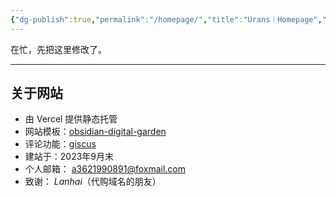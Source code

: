 ```yaml
---
{"dg-publish":true,"permalink":"/homepage/","title":"Urans｜Homepage","tags":["gardenEntry"],"created":"2025-06-20T01:11:14.000+08:00","updated":"2025-06-20T01:16:07.546+08:00"}
---
```


在忙，先把这里修改了。

---
## 关于网站
- 由 Vercel 提供静态托管
- 网站模板：[obsidian-digital-garden](https://github.com/oleeskild/obsidian-digital-garden)
- 评论功能：[giscus](https://github.com/giscus/giscus)
- 建站于：2023年9月末
- 个人邮箱： a3621990891@foxmail.com
- 致谢： *Lanhai*（代购域名的朋友）